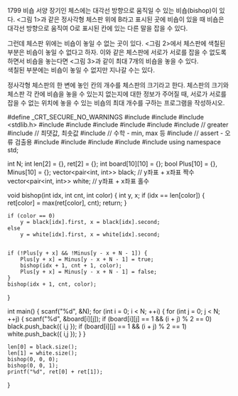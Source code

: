 1799 비숍
서양 장기인 체스에는 대각선 방향으로 움직일 수 있는 비숍(bishop)이 있다. 
<그림 1>과 같은 정사각형 체스판 위에 B라고 표시된 곳에 비숍이 있을 때 비숍은 대각선 방향으로 움직여 O로 표시된 칸에 있는 다른 말을 잡을 수 있다.

그런데 체스판 위에는 비숍이 놓일 수 없는 곳이 있다. <그림 2>에서 체스판에 색칠된 부분은 비숍이 놓일 수 없다고 하자. 
이와 같은 체스판에 서로가 서로를 잡을 수 없도록 하면서 비숍을 놓는다면 <그림 3>과 같이 최대 7개의 비숍을 놓을 수 있다.  
색칠된 부분에는 비숍이 놓일 수 없지만 지나갈 수는 있다.

정사각형 체스판의 한 변에 놓인 칸의 개수를 체스판의 크기라고 한다. 체스판의 크기와 체스판 각 칸에 비숍을 놓을 수 있는지 없는지에 대한 정보가 주어질 때, 
서로가 서로를 잡을 수 없는 위치에 놓을 수 있는 비숍의 최대 개수를 구하는 프로그램을 작성하시오.



#define _CRT_SECURE_NO_WARNINGS
#include <numeric>
#include <cstdio>
#include <stdlib.h>
#include <iostream>
#include <cstring>
#include <string>
#include <algorithm>
#include <vector>
#include <functional>   // greater<int>
#include <climits>   // 최댓값, 최솟값
#include <cmath>   // 수학 - min, max 등
#include <cassert>   // assert - 오류 검출용
#include <queue>
#include <stack>
#include <deque>
#include <map>
#include <set>
using namespace std;

int N;
int len[2] = {}, ret[2] = {};
int board[10][10] = {};
bool Plus[10] = {}, Minus[10] = {};
vector<pair<int, int>> black;   // y좌표 + x좌표 짝수
vector<pair<int, int>> white;   // y좌표 + x좌표 홀수

void bishop(int idx, int cnt, int color) {
	int y, x;
	if (idx == len[color]) {
		ret[color] = max(ret[color], cnt);
		return;
	}

	if (color == 0)
		y = black[idx].first, x = black[idx].second;
	else
		y = white[idx].first, x = white[idx].second;


	if (!Plus[y + x] && !Minus[y - x + N - 1]) {
		Plus[y + x] = Minus[y - x + N - 1] = true;
		bishop(idx + 1, cnt + 1, color);
		Plus[y + x] = Minus[y - x + N - 1] = false;
	}
	bishop(idx + 1, cnt, color);
}

int main() {
	scanf("%d", &N);
	for (int i = 0; i < N; ++i) {
		for (int j = 0; j < N; ++j) {
			scanf("%d", &board[i][j]);
			if (board[i][j] == 1 && (i + j) % 2 == 0)
				black.push_back({ i,j });
			if (board[i][j] == 1 && (i + j) % 2 == 1)
				white.push_back({ i,j });
		}
	}

	len[0] = black.size();
	len[1] = white.size();
	bishop(0, 0, 0);
	bishop(0, 0, 1);
	printf("%d", ret[0] + ret[1]);
}
